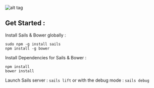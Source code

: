 ![alt tag](http://i.imgur.com/1VdeiBO.png)

Get Started :
-------------

  Install Sails & Bower globally :
  ```
  sudo npm -g install sails
  npm install -g bower
  ```
  
  Install Dependencies for Sails & Bower :
  ```
  npm install
  bower install
  ```
  Launch Sails server : `sails lift` or with the debug mode : `sails debug`





